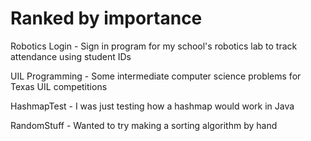 <b><h1>Ranked by importance</h1></b>

Robotics Login - Sign in program for my school's robotics lab to track attendance using student IDs

UIL Programming - Some intermediate computer science problems for Texas UIL competitions

HashmapTest - I was just testing how a hashmap would work in Java

RandomStuff - Wanted to try making a sorting algorithm by hand
